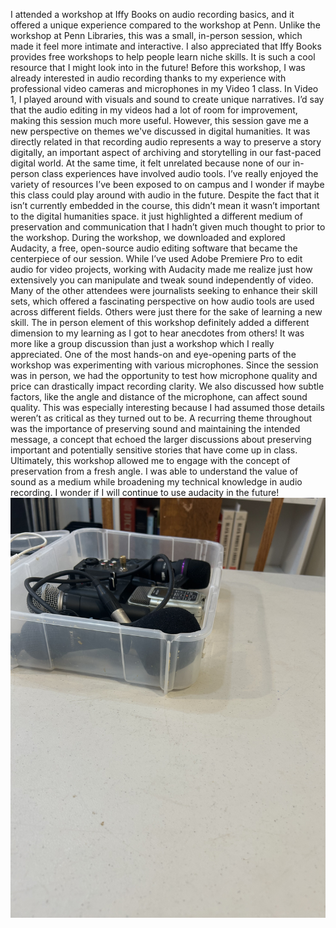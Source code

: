 I attended a workshop at Iffy Books on audio recording basics, and it offered a unique experience compared to the workshop at Penn. Unlike the workshop at Penn Libraries, this was a small, in-person session, which made it feel more intimate and interactive. I also appreciated that Iffy Books provides free workshops to help people learn niche skills. It is such a cool resource that I might look into in the future!
Before this workshop, I was already interested in audio recording thanks to my experience with professional video cameras and microphones in my Video 1 class. In Video 1, I played around with visuals and sound to create unique narratives. I’d say that the audio editing in my videos had a lot of room for improvement, making this session much more useful. 
 However, this session gave me a new perspective on themes we've discussed in digital humanities. It was directly related in that recording audio represents a way to preserve a story digitally, an important aspect of archiving and storytelling in our fast-paced digital world. At the same time, it felt unrelated because none of our in-person class experiences have involved audio tools. I’ve really enjoyed the variety of resources I’ve been exposed to on campus and I wonder if maybe this class could play around with audio in the future. Despite the fact that it isn’t currently embedded in the course, this didn’t mean it wasn’t important to the digital humanities space. it just highlighted a different medium of preservation and communication that I hadn’t given much thought to prior to the workshop.
During the workshop, we downloaded and explored Audacity, a free, open-source audio editing software that became the centerpiece of our session. While I’ve used Adobe Premiere Pro to edit audio for video projects, working with Audacity made me realize just how extensively you can manipulate and tweak sound independently of video. Many of the other attendees were journalists seeking to enhance their skill sets, which offered a fascinating perspective on how audio tools are used across different fields. Others were just there for the sake of learning a new skill. The in person element of this workshop definitely added a different dimension to my learning as I got to hear anecdotes from others! It was more like a group discussion than just a workshop which I really appreciated.
One of the most hands-on and eye-opening parts of the workshop was experimenting with various microphones. Since the session was in person, we had the opportunity to test how microphone quality and price can drastically impact recording clarity. We also discussed how subtle factors, like the angle and distance of the microphone, can affect sound quality. This was especially interesting because I had assumed those details weren’t as critical as they turned out to be. A recurring theme throughout was the importance of preserving sound and maintaining the intended message, a concept that echoed the larger discussions about preserving important and potentially sensitive stories that have come up in class.
Ultimately, this workshop allowed me to engage with the concept of preservation from a fresh angle. I was able to understand the value of sound as a medium while broadening my technical knowledge in audio recording. I wonder if I will continue to use audacity in the future!
![microphones](images/microphones.jpeg "Microphones")
